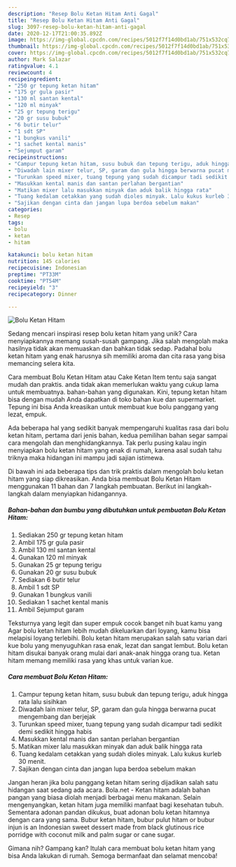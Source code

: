 ```yaml
---
description: "Resep Bolu Ketan Hitam Anti Gagal"
title: "Resep Bolu Ketan Hitam Anti Gagal"
slug: 3097-resep-bolu-ketan-hitam-anti-gagal
date: 2020-12-17T21:00:35.892Z
image: https://img-global.cpcdn.com/recipes/5012f7f14d0bd1ab/751x532cq70/bolu-ketan-hitam-foto-resep-utama.jpg
thumbnail: https://img-global.cpcdn.com/recipes/5012f7f14d0bd1ab/751x532cq70/bolu-ketan-hitam-foto-resep-utama.jpg
cover: https://img-global.cpcdn.com/recipes/5012f7f14d0bd1ab/751x532cq70/bolu-ketan-hitam-foto-resep-utama.jpg
author: Mark Salazar
ratingvalue: 4.1
reviewcount: 4
recipeingredient:
- "250 gr tepung ketan hitam"
- "175 gr gula pasir"
- "130 ml santan kental"
- "120 ml minyak"
- "25 gr tepung terigu"
- "20 gr susu bubuk"
- "6 butir telur"
- "1 sdt SP"
- "1 bungkus vanili"
- "1 sachet kental manis"
- "Sejumput garam"
recipeinstructions:
- "Campur tepung ketan hitam, susu bubuk dan tepung terigu, aduk hingga rata lalu sisihkan"
- "Diwadah lain mixer telur, SP, garam dan gula hingga berwarna pucat mengembang dan berjejak"
- "Turunkan speed mixer, tuang tepung yang sudah dicampur tadi sedikit demi sedikit hingga habis"
- "Masukkan kental manis dan santan perlahan bergantian"
- "Matikan mixer lalu masukkan minyak dan aduk balik hingga rata"
- "Tuang kedalam cetakkan yang sudah dioles minyak. Lalu kukus kurleb 30 menit."
- "Sajikan dengan cinta dan jangan lupa berdoa sebelum makan"
categories:
- Resep
tags:
- bolu
- ketan
- hitam

katakunci: bolu ketan hitam 
nutrition: 145 calories
recipecuisine: Indonesian
preptime: "PT33M"
cooktime: "PT54M"
recipeyield: "3"
recipecategory: Dinner

---
```



![Bolu Ketan Hitam](https://img-global.cpcdn.com/recipes/5012f7f14d0bd1ab/751x532cq70/bolu-ketan-hitam-foto-resep-utama.jpg)

Sedang mencari inspirasi resep bolu ketan hitam yang unik? Cara menyiapkannya memang susah-susah gampang. Jika salah mengolah maka hasilnya tidak akan memuaskan dan bahkan tidak sedap. Padahal bolu ketan hitam yang enak harusnya sih memiliki aroma dan cita rasa yang bisa memancing selera kita.

Cara membuat Bolu Ketan Hitam atau Cake Ketan Item tentu saja sangat mudah dan praktis. anda tidak akan memerlukan waktu yang cukup lama untuk membuatnya. bahan-bahan yang digunakan. Kini, tepung ketan hitam bisa dengan mudah Anda dapatkan di toko bahan kue dan supermarket. Tepung ini bisa Anda kreasikan untuk membuat kue bolu panggang yang lezat, empuk.

Ada beberapa hal yang sedikit banyak mempengaruhi kualitas rasa dari bolu ketan hitam, pertama dari jenis bahan, kedua pemilihan bahan segar sampai cara mengolah dan menghidangkannya. Tak perlu pusing kalau ingin menyiapkan bolu ketan hitam yang enak di rumah, karena asal sudah tahu triknya maka hidangan ini mampu jadi sajian istimewa.


Di bawah ini ada beberapa tips dan trik praktis dalam mengolah bolu ketan hitam yang siap dikreasikan. Anda bisa membuat Bolu Ketan Hitam menggunakan 11 bahan dan 7 langkah pembuatan. Berikut ini langkah-langkah dalam menyiapkan hidangannya.

<!--inarticleads1-->

##### Bahan-bahan dan bumbu yang dibutuhkan untuk pembuatan Bolu Ketan Hitam:

1. Sediakan 250 gr tepung ketan hitam
1. Ambil 175 gr gula pasir
1. Ambil 130 ml santan kental
1. Gunakan 120 ml minyak
1. Gunakan 25 gr tepung terigu
1. Gunakan 20 gr susu bubuk
1. Sediakan 6 butir telur
1. Ambil 1 sdt SP
1. Gunakan 1 bungkus vanili
1. Sediakan 1 sachet kental manis
1. Ambil Sejumput garam


Teksturnya yang legit dan super empuk cocok banget nih buat kamu yang Agar bolu ketan hitam lebih mudah dikeluarkan dari loyang, kamu bisa melapisi loyang terlebihi. Bolu ketan hitam merupakan salah satu varian dari kue bolu yang menyuguhkan rasa enak, lezat dan sangat lembut. Bolu ketan hitam disukai banyak orang mulai dari anak-anak hingga orang tua. Ketan hitam memang memiliki rasa yang khas untuk varian kue. 

<!--inarticleads2-->

##### Cara membuat Bolu Ketan Hitam:

1. Campur tepung ketan hitam, susu bubuk dan tepung terigu, aduk hingga rata lalu sisihkan
1. Diwadah lain mixer telur, SP, garam dan gula hingga berwarna pucat mengembang dan berjejak
1. Turunkan speed mixer, tuang tepung yang sudah dicampur tadi sedikit demi sedikit hingga habis
1. Masukkan kental manis dan santan perlahan bergantian
1. Matikan mixer lalu masukkan minyak dan aduk balik hingga rata
1. Tuang kedalam cetakkan yang sudah dioles minyak. Lalu kukus kurleb 30 menit.
1. Sajikan dengan cinta dan jangan lupa berdoa sebelum makan


Jangan heran jika bolu panggang ketan hitam sering dijadikan salah satu hidangan saat sedang ada acara. Bola.net - Ketan hitam adalah bahan pangan yang biasa diolah menjadi berbagai menu makanan. Selain mengenyangkan, ketan hitam juga memiliki manfaat bagi kesehatan tubuh. Sementara adonan pandan dikukus, buat adonan bolu ketan hitamnya dengan cara yang sama. Bubur ketan hitam, bubur pulut hitam or bubur injun is an Indonesian sweet dessert made from black glutinous rice porridge with coconut milk and palm sugar or cane sugar. 

Gimana nih? Gampang kan? Itulah cara membuat bolu ketan hitam yang bisa Anda lakukan di rumah. Semoga bermanfaat dan selamat mencoba!
